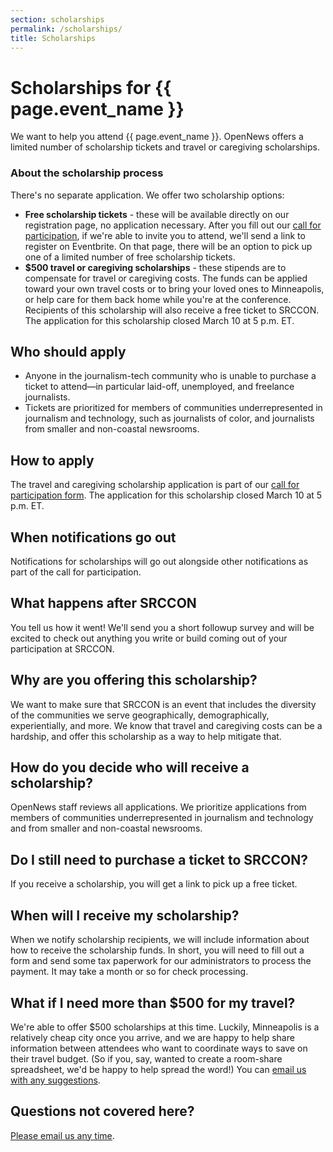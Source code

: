 ```yaml
---
section: scholarships
permalink: /scholarships/
title: Scholarships
---
```


# Scholarships for {{ page.event_name }}

We want to help you attend {{ page.event_name }}. OpenNews offers a limited number of scholarship tickets and travel or caregiving scholarships.

### About the scholarship process

There's no separate application. We offer two scholarship options:

* **Free scholarship tickets** - these will be available directly on our registration page, no application necessary. After you fill out our [call for participation](/participation/form), if we're able to invite you to attend, we'll send a link to register on Eventbrite. On that page, there will be an option to pick up one of a limited number of free scholarship tickets.
* **$500 travel or caregiving scholarships** - these stipends are to compensate for travel or caregiving costs. The funds can be applied toward your own travel costs or to bring your loved ones to Minneapolis, or help care for them back home while you're at the conference. Recipients of this scholarship will also receive a free ticket to SRCCON. The application for this scholarship closed March 10 at 5 p.m. ET.

## Who should apply

* Anyone in the journalism-tech community who is unable to purchase a ticket to attend—in particular laid-off, unemployed, and freelance journalists.
* Tickets are prioritized for members of communities underrepresented in journalism and technology, such as journalists of color, and journalists from smaller and non-coastal newsrooms.

## How to apply

The travel and caregiving scholarship application is part of our [call for participation form](/participation/form/). The application for this scholarship closed March 10 at 5 p.m. ET.

## When notifications go out

Notifications for scholarships will go out alongside other notifications as part of the call for participation.

## What happens after SRCCON

You tell us how it went! We'll send you a short followup survey and will be excited to check out anything you write or build coming out of your participation at SRCCON.

## Why are you offering this scholarship?

We want to make sure that SRCCON is an event that includes the diversity of the communities we serve geographically, demographically, experientially, and more. We know that travel and caregiving costs can be a hardship, and offer this scholarship as a way to help mitigate that.

## How do you decide who will receive a scholarship?

OpenNews staff reviews all applications. We prioritize applications from members of communities underrepresented in journalism and technology and from smaller and non-coastal newsrooms.

## Do I still need to purchase a ticket to SRCCON?

If you receive a scholarship, you will get a link to pick up a free ticket.

## When will I receive my scholarship?

When we notify scholarship recipients, we will include information about how to receive the scholarship funds. In short, you will need to fill out a form and send some tax paperwork for our administrators to process the payment. It may take a month or so for check processing.

## What if I need more than $500 for my travel?

We're able to offer $500 scholarships at this time. Luckily, Minneapolis is a relatively cheap city once you arrive, and we are happy to help share information between attendees who want to coordinate ways to save on their travel budget. (So if you, say, wanted to create a room-share spreadsheet, we'd be happy to help spread the word!) You can [email us with any suggestions](mailto:srccon@opennews.org).

## Questions not covered here?

[Please email us any time](mailto:srccon@opennews.org).